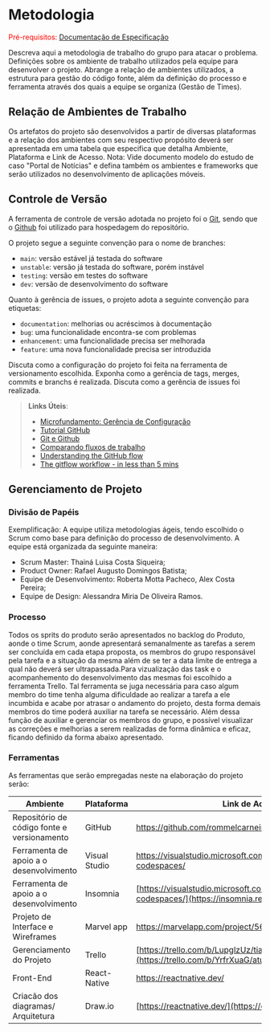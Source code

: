
# Metodologia

<span style="color:red">Pré-requisitos: <a href="2-Especificação do Projeto.md"> Documentação de Especificação</a></span>

Descreva aqui a metodologia de trabalho do grupo para atacar o problema. Definições sobre os ambiente de trabalho utilizados pela  equipe para desenvolver o projeto. Abrange a relação de ambientes utilizados, a estrutura para gestão do código fonte, além da definição do processo e ferramenta através dos quais a equipe se organiza (Gestão de Times).

## Relação de Ambientes de Trabalho

Os artefatos do projeto são desenvolvidos a partir de diversas plataformas e a relação dos ambientes com seu respectivo propósito deverá ser apresentada em uma tabela que especifica que detalha Ambiente, Plataforma e Link de Acesso. 
Nota: Vide documento modelo do estudo de caso "Portal de Notícias" e defina também os ambientes e frameworks que serão utilizados no desenvolvimento de aplicações móveis.

## Controle de Versão

A ferramenta de controle de versão adotada no projeto foi o
[Git](https://git-scm.com/), sendo que o [Github](https://github.com)
foi utilizado para hospedagem do repositório.

O projeto segue a seguinte convenção para o nome de branches:

- `main`: versão estável já testada do software
- `unstable`: versão já testada do software, porém instável
- `testing`: versão em testes do software
- `dev`: versão de desenvolvimento do software

Quanto à gerência de issues, o projeto adota a seguinte convenção para
etiquetas:

- `documentation`: melhorias ou acréscimos à documentação
- `bug`: uma funcionalidade encontra-se com problemas
- `enhancement`: uma funcionalidade precisa ser melhorada
- `feature`: uma nova funcionalidade precisa ser introduzida

Discuta como a configuração do projeto foi feita na ferramenta de versionamento escolhida. Exponha como a gerência de tags, merges, commits e branchs é realizada. Discuta como a gerência de issues foi realizada.

> **Links Úteis**:
> - [Microfundamento: Gerência de Configuração](https://pucminas.instructure.com/courses/87878/)
> - [Tutorial GitHub](https://guides.github.com/activities/hello-world/)
> - [Git e Github](https://www.youtube.com/playlist?list=PLHz_AreHm4dm7ZULPAmadvNhH6vk9oNZA)
>  - [Comparando fluxos de trabalho](https://www.atlassian.com/br/git/tutorials/comparing-workflows)
> - [Understanding the GitHub flow](https://guides.github.com/introduction/flow/)
> - [The gitflow workflow - in less than 5 mins](https://www.youtube.com/watch?v=1SXpE08hvGs)

## Gerenciamento de Projeto

### Divisão de Papéis

Exemplificação: A equipe utiliza metodologias ágeis, tendo escolhido o Scrum como base para definição do processo de desenvolvimento. A equipe está organizada da seguinte maneira:
- Scrum Master: Thainá Luisa Costa Siqueira;
- Product Owner: Rafael Augusto Domingos Batista;
- Equipe de Desenvolvimento: Roberta Motta Pacheco, Alex Costa Pereira;
- Equipe de Design: Alessandra Miria De Oliveira Ramos.

### Processo

Todos os sprits do produto serão apresentados no backlog do Produto, aonde o time Scrum, aonde apresentará semanalmente as tarefas a serem ser concluída em cada etapa proposta, os membros do grupo responsável pela tarefa e a situação da mesma além de se ter a data limite de entrega a qual não deverá ser ultrapassada.Para vizualização das task e o acompanhemento do desenvolvimento das mesmas foi escolhido a ferramenta Trello. Tal ferramenta se juga necessária para caso algum membro do time tenha alguma dificuldade ao realizar a tarefa a ele incumbida e acabe por atrasar o andamento do projeto, desta forma demais membros do time poderá auxiliar na tarefa se necessário. Além dessa função de auxiliar e gerenciar os membros do grupo, e possível visualizar as correções e melhorias a serem realizadas de forma dinâmica e eficaz, ficando definido da forma abaixo apresentado.

 

### Ferramentas

As ferramentas que serão empregadas neste na elaboração do projeto serão:

|Ambiente| Plataforma|	Link de Acesso|
|--------|-----------|--------|
|Repositório de código fonte e versionamento	|GitHub|	https://github.com/rommelcarneiro/tiaw-template|
|Ferramenta de apoio a o desenvolvimento|	Visual Studio|	https://visualstudio.microsoft.com/pt-br/services/github-codespaces/|
|Ferramenta de apoio a o desenvolvimento|	Insomnia|	[https://visualstudio.microsoft.com/pt-br/services/github-codespaces/](https://insomnia.rest/)|
|Projeto de Interface e Wireframes|	Marvel app|	https://marvelapp.com/project/5659252|
|Gerenciamento do Projeto|	Trello	|[https://trello.com/b/LupglzUz/tiaw-template](https://trello.com/b/YrfrXuaG/atualiza%C3%A7%C3%B5es)|
|Front-End|	React-Native|	https://reactnative.dev/|
|Criacão dos diagramas/ Arquitetura|	Draw.io|	[https://reactnative.dev/](https://drawio-app.com/)|


